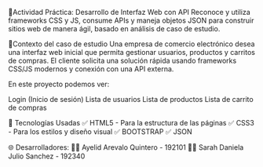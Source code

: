 🧩Actividad Práctica: Desarrollo de Interfaz Web con API
Reconoce y utiliza frameworks CSS y JS, consume APIs y maneja objetos JSON para construir sitios web de manera ágil, basado en análisis de caso de estudio.

📝Contexto del caso de estudio
Una empresa de comercio electrónico desea una interfaz web inicial que permita gestionar usuarios, productos y carritos de compras. El cliente solicita una solución rápida usando frameworks CSS/JS modernos y conexión con una API externa.

En este proyecto podemos ver:

Login (Inicio de sesión)
Lista de usuarios
Lista de productos
Lista de carrito de compras

🎨 Tecnologías Usadas
✅ HTML5 - Para la estructura de las páginas
✅ CSS3 - Para los estilos y diseño visual
✅ BOOTSTRAP 
✅ JSON



🌐 Desarrolladores:
👨‍💻 Ayelid Arevalo Quintero - 192101
👨‍💻 Sarah Daniela Julio Sanchez - 192340
